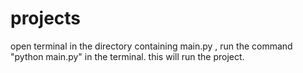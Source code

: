 # projects
open terminal in the directory containing main.py , run the command "python main.py" in the terminal. this will run the project.
